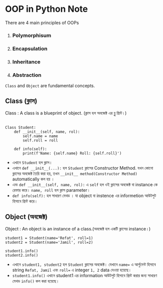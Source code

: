 # OOP in Python Note
There are 4 main principles of OOPs

1. <h3>Polymorphisum</h3>
2. <h3>Encapsulation</h3>
3. <h3>Inheritance</h3>
4. <h3>Abstraction</h3>
`Class`  and `Object` are fundamental concepts.

## Class (ক্লাস)
Class : A class is a blueprint of object. (ক্লাস হল অবজেক্ট এর ব্লু প্রিন্ট।)<br>
 <br>

```
Class Student:
    def __init__(self, name, rol):
        self.name = name
        self.roll = roll

    def info(self):
        print(f'Name: {self.name} Roll: {self.roll}')    

```

- এখানে `Student` হল ক্লাস। <br>
- এখানে `def __init__(...):` হল `Student` ক্লাসের Constructor Method. যখন কোনো
ক্লাসের অবজেক্ট তৈরি করা হয়, তখন `__init__ method(Constructor Method)`  automatically কল হয় ।
- এবং `def __init__(self, name, rol):` এ `self` হল ওই ক্লাসের অবজেক্ট বা instance কে রেফার করে। `name, roll` হল ক্লাস parameter। 
- `def info(self):` হল সাধারণ মেথড । যা object বা instence এর informetion আউটপুট হিসাবে প্রিন্ট করে।  

## Object (অবজেক্ট)
Object : An object is an instance of a class.(অবজেক্ট হল একটি ক্লাসের instance।)

```
student1 = Student(name='Refat', roll=1)
student2 = Student(name='Jamil', roll=2)

student1.info()
student2.info()
```
- এখানে `student1, student2` হল `Student` ক্লাসের অবজেক্ট। যেখানে `name=` এ আর্গুমেন্ট হিসাবে string `Refat, Jamil` এবং `roll=` এ  integer `1, 2` data দেওয়া হয়েছে। 
- `student1.info()` এখানে student1 এর information আউটপুট হিসাবে প্রিন্ট করার জন্য  সাধারণ মেথড  `info()` কল করা হয়েছে। 